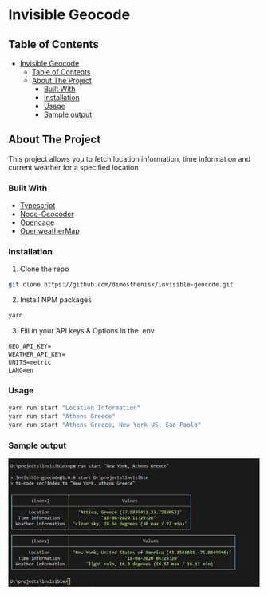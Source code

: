 # Invisible Geocode
## Table of Contents

- [Invisible Geocode](#invisible-geocode)
  - [Table of Contents](#table-of-contents)
  - [About The Project](#about-the-project)
    - [Built With](#built-with)
    - [Installation](#installation)
    - [Usage](#usage)
    - [Sample output](#sample-output)


## About The Project

This project allows you to fetch location information, time information and current weather for a specified location


### Built With

* [Typescript](https://www.typescriptlang.org/)
* [Node-Geocoder](https://www.npmjs.com/package/node-geocoder)
* [Opencage](https://opencagedata.com/)
* [OpenweatherMap](https://openweathermap.org/)



### Installation
 
1. Clone the repo
```sh
git clone https://github.com/dimosthenisk/invisible-geocode.git
```
2. Install NPM packages
```sh
yarn
```
3. Fill in your API keys & Options in the .env
```
GEO_API_KEY=
WEATHER_API_KEY=
UNITS=metric
LANG=en
```

### Usage
```sh
yarn run start "Location Information"
yarn run start "Athens Greece"
yarn run start "Athens Greece, New York US, Sao Paolo"
```

### Sample output
![Sample output](./output.png)